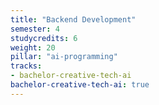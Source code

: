 ```yaml
---
title: "Backend Development"
semester: 4
studycredits: 6
weight: 20
pillar: "ai-programming"
tracks:
- bachelor-creative-tech-ai
bachelor-creative-tech-ai: true
---
```

